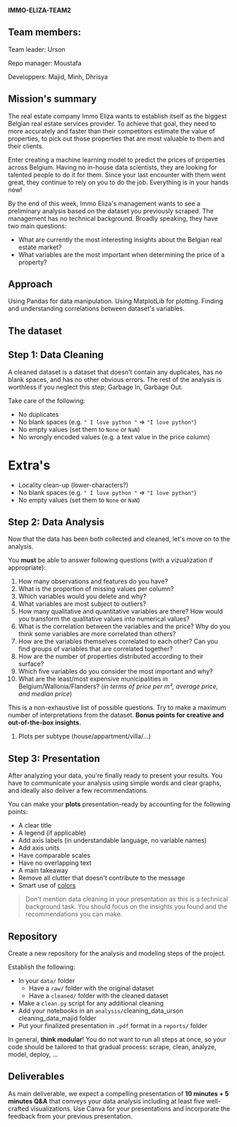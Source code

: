**IMMO-ELIZA-TEAM2**
## Team members:
Team leader: Urson

Repo manager: Moustafa

Developpers:
Majid, Minh, Dhrisya

## Mission's summary

The real estate company Immo Eliza wants to establish itself as the biggest Belgian real estate services provider. To achieve that goal, they need to more accurately and faster than their competitors estimate the value of properties, to pick out those properties that are most valuable to them and their clients.

Enter creating a machine learning model to predict the prices of properties across Belgium. Having no in-house data scientists, they are looking for talented people to do it for them. Since your last encounter with them went great, they continue to rely on you to do the job. Everything is in your hands now!

By the end of this week, Immo Eliza's management wants to see a preliminary analysis based on the dataset you previously scraped. The management has no technical background. Broadly speaking, they have two main questions: 
- What are currently the most interesting insights about the Belgian real estate market?
- What variables are the most important when determining the price of a property?

## Approach
 Using Pandas for data manipulation.
 Using MatplotLib for plotting.
 Finding and understanding correlations between dataset's variables.

## The dataset


## Step 1: Data Cleaning

A cleaned dataset is a dataset that doesn't contain any duplicates, has no blank spaces, and has no other obvious errors. The rest of the analysis is worthless if you neglect this step; Garbage In, Garbage Out.

Take care of the following:
- No duplicates
- No blank spaces (e.g. `" I love python "` => `"I love python"`)
- No empty values (set them to `None` or `NaN`)
- No wrongly encoded values (e.g. a text value in the price column)

# Extra's
- Locality clean-up (lower-characters?) 
- No blank spaces (e.g. `" I love python "` => `"I love python"`)
- No empty values (set them to `None` or `NaN`)


## Step 2: Data Analysis

Now that the data has been both collected and cleaned, let's move on to the analysis.

You **must** be able to answer following questions (with a vizualization if appropriate):
1. How many observations and features do you have?
2. What is the proportion of missing values per column?
3. Which variables would you delete and why?
4. What variables are most subject to outliers?
5. How many qualitative and quantitative variables are there? How would you transform the qualitative values into numerical values?
6. What is the correlation between the variables and the price? Why do you think some variables are more correlated than others?
7. How are the variables themselves correlated to each other? Can you find groups of variables that are correlated together?
8. How are the number of properties distributed according to their surface?
9. Which five variables do you consider the most important and why?
10. What are the least/most expensive municipalities in Belgium/Wallonia/Flanders? (_in terms of price per m², average price, and median price_)

This is a non-exhaustive list of possible questions. Try to make a maximum number of interpretations from the dataset. **Bonus points for creative and out-of-the-box insights.**

1. Plots per subtype (house/appartment/villa/...)

## Step 3: Presentation

After analyzing your data, you're finally ready to present your results. You have to communicate your analysis using simple words and clear graphs, and ideally also deliver a few recommendations.

You can make your **plots** presentation-ready by accounting for the following points:
- A clear title
- A legend (if applicable)
- Add axis labels (in understandable language, no variable names)
- Add axis units
- Have comparable scales
- Have no overlapping text
- A main takeaway
- Remove all clutter that doesn't contribute to the message
- Smart use of [colors](https://chartio.com/learn/charts/how-to-choose-colors-data-visualization/)

> Don't mention data cleaning in your presentation as this is a technical background task. You should focus on the insights you found and the recommendations you can make.

## Repository

Create a new repository for the analysis and modeling steps of the project.

Establish the following:
- In your `data/` folder
   - Have a `raw/` folder with the original dataset
   - Have a `cleaned/` folder with the cleaned dataset
- Make a `clean.py` script for any additional cleaning
- Add your notebooks in an `analysis/`cleaning_data_urson cleaning_data_majid folder
- Put your finalized presentation in `.pdf` format in a `reports/` folder

In general, **think modular**! You do not want to run all steps at once, so your code should be tailored to that gradual process: scrape, clean, analyze, model, deploy, ...

## Deliverables

As main deliverable, we expect a compelling presentation of **10 minutes + 5 minutes Q&A** that conveys your data analysis including at least five well-crafted visualizations. Use Canva for your presentations and incorporate the feedback from your previous presentation.
